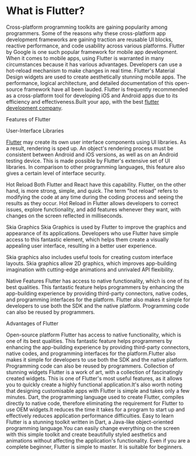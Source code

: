 # What is Flutter?

Cross-platform programming toolkits are gaining popularity among programmers. Some of the reasons why these cross-platform app development frameworks are gaining traction are reusable UI blocks, reactive performance, and code usability across various platforms. Flutter by Google is one such popular framework for mobile app development.
When it comes to mobile apps, using Flutter is warranted in many circumstances because it has various advantages. Developers can use a hot-reload mechanism to make changes in real time. Flutter's Material Design widgets are used to create aesthetically stunning mobile apps. The performance, logical architecture, and detailed documentation of this open-source framework have all been lauded. Flutter is frequently recommended as a cross-platform tool for developing iOS and Android apps due to its efficiency and effectiveness.Built your app, with the best <a href="https://www.cronj.com/flutter.html" rel="nofollow">flutter development company</a>.

Features of Flutter

User-Interface Libraries

<a href="https://flutter.dev/">Flutter</a> may create its own user interface components using UI libraries. As a result, rendering is sped up. An object's rendering process must be consistent between Android and iOS versions, as well as on an Android testing device.
This is made possible by Flutter's extensive set of UI libraries. In comparison to other programming languages, this feature also gives a certain level of interface security.

Hot Reload
Both Flutter and React have this capability. Flutter, on the other hand, is more strong, simple, and quick. The term "hot reload" refers to modifying the code at any time during the coding process and seeing the results as they occur.
Hot Reload in Flutter allows developers to correct issues, explore functionality, and add features whenever they want, with changes on the screen reflected in milliseconds.

Skia Graphics
Skia Graphics is used by Flutter to improve the graphics and appearance of its applications. Developers who use Flutter have simple access to this fantastic element, which helps them create a visually appealing user interface, resulting in a better user experience.

Skia graphics also includes useful tools for creating custom interface layouts. Skia graphics allow 2D graphics, which improves app-building imagination with cutting-edge animations and unrivaled API flexibility.

Native Features
Flutter has access to native functionality, which is one of its best qualities. This fantastic feature helps programmers by enhancing the app-building experience by providing third-party connectors, native codes, and programming interfaces for the platform.
Flutter also makes it simple for developers to use both the SDK and the native platform. Programming code can also be reused by programmers.

Advantages of Flutter

Open-source platform
Flutter has access to native functionality, which is one of its best qualities. This fantastic feature helps programmers by enhancing the app-building experience by providing third-party connectors, native codes, and programming interfaces for the platform.Flutter also makes it simple for developers to use both the SDK and the native platform. Programming code can also be reused by programmers.
Collection of stunning widgets
Flutter is a work of art, with a collection of fascinatingly created widgets. This is one of Flutter's most useful features, as it allows you to quickly create a highly functional application.It's also worth noting that designing customisable apps with Flutter is simple and takes only a few minutes. Dart, the programming language used to create Flutter, compiles directly to native code, therefore eliminating the requirement for Flutter to use OEM widgets.It reduces the time it takes for a program to start up and effectively reduces application performance difficulties.
Easy to learn
Flutter is a stunning toolkit written in Dart, a Java-like object-oriented programming language.You can easily change everything on the screen with this simple toolkit and create beautifully styled aesthetics and animations without affecting the application's functionality. Even if you are a complete beginner, Flutter is simple to master. It is suitable for beginners.
